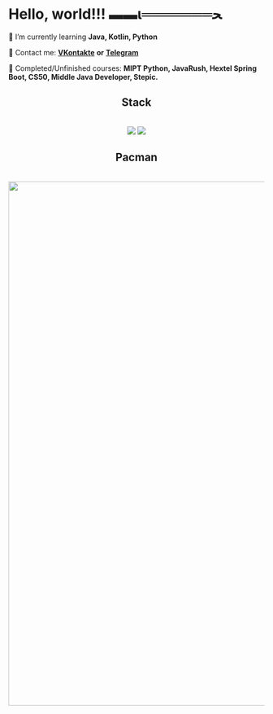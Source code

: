 # Hello, world!!! ▬▬ι═══════ﺤ
 🔭 I’m currently learning **Java, Kotlin, Python**

💬 Contact me: [**VKontakte**](https://vk.com/mojaros) **or** [**Telegram**](https://t.me/Mojaros)

📄 Сompleted/Unfinished courses: **MIPT Python, JavaRush, Hextel Spring Boot, CS50, Middle Java Developer, Stepic.**


<h2 align="center"> Stack </h2>
<br/>
<div align="center">
    <img src="https://skillicons.dev/icons?i=vscode,github,idea,pycharm,windows,gradle,git,docker" />
    <img src="https://skillicons.dev/icons?i=python,java,kotlin" /><br>
</div>

<h2 align="center"> Pacman </h2>
<br/>
<div align="center">
<img src="https://user-images.githubusercontent.com/74038190/212284158-e840e285-664b-44d7-b79b-e264b5e54825.gif" width="1030">
<br><br>
